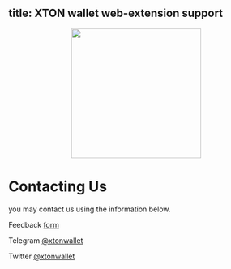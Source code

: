 title: XTON wallet web-extension support
---

<img style="width: 256px; margin-left: auto; margin-right: auto; text-align: center; display: block;" src="/images/big_logo.png" />

# Contacting Us

you may contact us using the information below.

Feedback [form](https://forms.gle/3oqEJXMMCD93SJQn8)

Telegram [@xtonwallet](https://t.me/xtonwallet)

Twitter [@xtonwallet](https://twitter.com/xtonwallet)